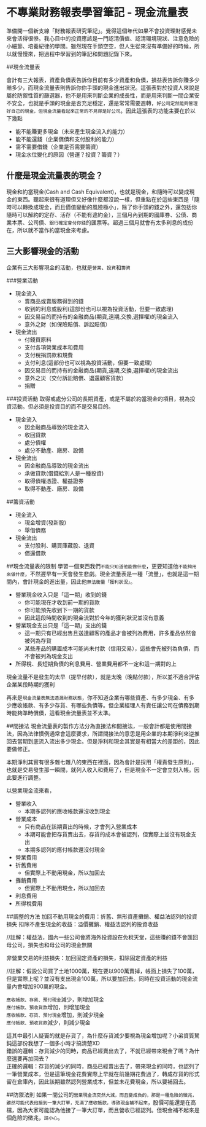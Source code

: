 # 不專業財務報表學習筆記 - 現金流量表


準備開一個新支線「財務報表研究筆記」。覺得這個年代如果不會投資理財感覺未來會活得很慘。我心目中的投資應該是一門認清價值、認清環境現狀、注意危險的小細節、培養紀律的學問。雖然現在手頭空空，但人生從來沒有準備好的時候，所以就慢慢來，把過程中學習到的筆記和問題記錄下來。

##現金流量表

會計有三大報表，資產負債表告訴你目前有多少資產和負債，損益表告訴你賺多少賠多少，而現金流量表則告訴你你手頭的現金進出狀況。這張表對於投資人來說是屬於防禦性質的篩選器，他不是用來判斷企業的成長性，而是用來判斷一間企業安不安全，也就是手頭的現金是否充足穩定，還是常常需要週轉，`好公司定然能夠管理好自己的現金，但現金流量看起來正常的不見得是好公司`。因此這張表的功能主要在於以下幾點

- 能不能賺更多現金（未來產生現金流入的能力）
- 能不能還錢（企業償債和支付股利的能力）
- 需不需要借錢（企業是否需要籌資）
- 現金水位變化的原因（營運？投資？籌資？）


## 什麼是現金流量表的現金？

現金和約當現金(Cash and Cash Equivalent)，也就是現金，和隨時可以變成現金的東西。聽起來很有道理但又好像什麼都沒說一樣，但重點在於這些東西是「隨時可以轉換成現金，而且價值變動的風險極小」，除了你手頭的錢之外，還包括你隨時可以解約的定存、活存（不能有違約金），三個月內到期的國庫券、公債、商業本票、公司債、`銀行確定會付你錢`的匯票等。超過三個月就會有太多利息的成份在，所以就不當作約當現金來考慮。


## 三大影響現金的活動

企業有三大影響現金的活動，也就是`營業`、`投資`和`籌資`

###營業活動

- 現金流入
    - 賣商品或賣服務得到的錢
    - 收到的利息或股利(這部份也可以視為投資活動，但要一致處理)
    - 因交易目的而持有的金融商品(期貨,遠期,交換,選擇權)的現金流入
    - 意外之財（如保險賠償、訴訟賠償）
- 現金流出
    - 付錢買原料
    - 支付各項營業成本和費用
    - 支付稅捐罰款和規費
    - 支付利息(這部份也可以視為投資活動，但要一致處理)
    - 因交易目的而持有的金融商品(期貨,遠期,交換,選擇權)的現金流出
    - 意外之災（交付訴訟賠償、退還顧客貨款）
    - 捐贈

###投資活動
取得或處分公司的長期資產，或是不屬於約當現金的項目，視為投資活動。但必須是投資目的而不是交易目的。

- 現金流入
    - 因金融商品導致的現金流入
    - 收回貸款
    - 處分債權
    - 處分不動產、廠房、設備
- 現金流出
    - 因金融商品導致的現金流出
    - 承做貸款(借錢給別人是一種投資)
    - 取得債權憑證、權益證券
    - 取得不動產、廠房、設備

##籌資活動
- 現金流入
    - 現金增資(發新股)
    - 舉借債務
- 現金流出
    - 支付股利、購買庫藏股、退資
    - 償還借款
    
##現金流量表的限制
學習一個東西我們`不能只知道他能做什麼`，更要知道他`不能夠用來做什麼`，不然遲早有一天會發生悲劇。現金流量表是一種「流量」，也就是這一期間內，會計現金的進出量，因此他`無法衡量「獲利狀況」`。

- 營業現金收入只是「這一期」收到的錢
    - 你可能現在才收到前一期的貨款
    - 你可能預先收到下一期的貨款
    - 因此這段時間收到的現金流對於今年的獲利狀況並沒有意義
- 營業現金支出只是「這一期」支出的錢
    - 這一期只有已經出售且送達顧客的產品才會被列為費用，許多產品依然會被列為存貨
    - 某些產品的購置成本可能尚未付款（信用交易），這些會先被列為負債，而不會被列為現金支出
- 所得稅、長短期負債的利息費用、營業費用都不一定和這一期對的上

現金流量不是發生的太早（提早付款），就是太晚（晚點付款），所以並不適合評估企業某段時期的獲利

再來是`現金流量表無法透漏財務狀態`，你不知道企業有哪些資產、有多少現金、有多少應收帳款、有多少存貨、有哪些負債等。但企業經理人有責任讓公司在債務到期時能夠準時償債，這看現金流量表並不太準。

##間接法
現金流量表的製作方法分為直接法和間接法，一般會計都是使用間接法，因為法律慣例通常會這麼要求，所謂間接法的意思是用企業的本期淨利來逆推回去當期到底流入流出多少現金。但是淨利和現金其實是有相當大的差距的，因此要做修正。

本期淨利其實有很多雜七雜八的東西在裡面，因為會計是採用「權責發生原則」，也就是交易發生那一瞬間，就列入收入和費用了，但是現金不一定會立刻入帳。因此要進行調整。

以營業現金流來看，


- 營業收入
    - 本期多認列的應收帳款還沒收到現金
- 營業成本
    - 只有商品在該期賣出的時候，才會列入營業成本
    - 本期可能會把存貨賣出去，存貨的成本會被認列，但實際上並沒有現金支出
    - 本期多認列的應付帳款還沒付現金
- 營業費用
- 折舊費用
    - 但實際上不動用現金，所以加回去
- 攤銷費用
    - 但實際上不動用現金，所以加回去
- 利息費用
- 所得稅費用


##調整的方法
加回不動用現金的費用：折舊、無形資產攤銷、權益法認列的投資損失
扣除不產生現金的收益：溢價攤銷、權益法認列的投資收益

//註解：權益法，國內一些公司會將海外投資設在免稅天堂，這些賺的錢不會匯回母公司，損失也和母公司的現金無關

非營業交易的利益損失：加回固定資產的損失，扣除固定資產的利益

//註解：假設公司買了土地1000萬，現在要以900萬賣掉，帳面上損失了100萬，但是實際上呢？並沒有支出現金100萬，所以要加回去。同時在投資活動的現金流量內會增加900萬的現金。

`應收帳款、存貨、預付現金`減少，則增加現金<br>
`應付帳款、預收貨款`增加，則增加現金<br>
`應收帳款、存貨、預付現金`增加，則減少現金<br>
`應付帳款、預收貨款`減少，則減少現金<br>

這其中最引人疑竇的就是存貨了，為什麼存貨減少要視為現金增加呢？小弟資質駑鈍這部份我想了一個多小時才搞清楚XD<br>
錯誤的邏輯：存貨減少的同時，商品已經賣出去了，不就已經帶來現金了嗎？為什麼還要再加回去？<br>
正確的邏輯：存貨的減少的同時，商品已經賣出去了，帶來現金的同時，也認列了一筆營業成本，但是這筆現金花費實際上早就在前幾期花費過了，轉成存貨的形式留在倉庫內，因此該期雖然認列營業成本，但並未花費現金，所以要補回去。


##防禦法則
如果一間公司的`營業現金流突然大減，而且變成負的，那是一種危險的徵兆，雖然可能代表他接到一筆大訂單，充滿了應收帳款，導致現金補不起來`，股價可能還是在高檔，因為大家可能認為他接了一筆大訂單，而且營收已經認列。但現金補不起來是個危險的徵兆，`請小心`。